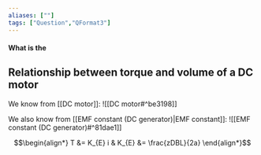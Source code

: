 ```yaml
---
aliases: [""]
tags: ["Question","QFormat3"]
---
```


#### What is the
## Relationship between torque and volume of a DC motor
We know from [[DC motor]]:
![[DC motor#^be3198]]

We also know from [[EMF constant (DC generator)|EMF constant]]:
![[EMF constant (DC generator)#^81dae1]]

$$\begin{align*}
T &= K_{E} i & K_{E} &= \frac{zDBL}{2a} 
\end{align*}$$